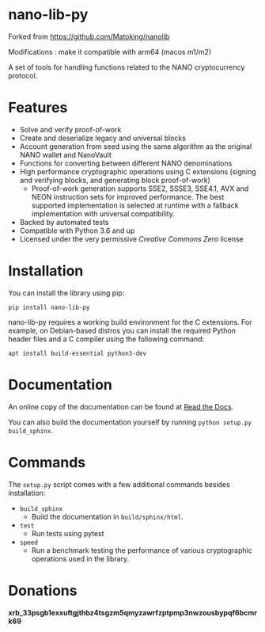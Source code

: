 nano-lib-py
=======

Forked from https://github.com/Matoking/nanolib

Modifications : make it compatible with arm64 (macos m1/m2)


A set of tools for handling functions related to the NANO cryptocurrency protocol.

Features
========
* Solve and verify proof-of-work
* Create and deserialize legacy and universal blocks
* Account generation from seed using the same algorithm as the original NANO wallet and NanoVault
* Functions for converting between different NANO denominations
* High performance cryptographic operations using C extensions (signing and verifying blocks, and generating block proof-of-work)
  * Proof-of-work generation supports SSE2, SSSE3, SSE4.1, AVX and NEON instruction sets for improved performance. The best supported implementation is selected at runtime with a fallback implementation with universal compatibility.
* Backed by automated tests
* Compatible with Python 3.6 and up
* Licensed under the very permissive *Creative Commons Zero* license

Installation
============

You can install the library using pip:

```
pip install nano-lib-py
```

nano-lib-py requires a working build environment for the C extensions. For example, on Debian-based distros you can install the required Python header files and a C compiler using the following command:

```
apt install build-essential python3-dev
```

Documentation
=============

An online copy of the documentation can be found at [Read the Docs](https://nano-lib-py.readthedocs.io/en/latest/).

You can also build the documentation yourself by running `python setup.py build_sphinx`.

Commands
========

The `setup.py` script comes with a few additional commands besides installation:

* `build_sphinx`
  * Build the documentation in `build/sphinx/html`.
* `test`
  * Run tests using pytest
* `speed`
  * Run a benchmark testing the performance of various cryptographic operations used in the library.

Donations
=========

**xrb_33psgb1exxuftgjthbz4tsgzm5qmyzawrfzptpmp3nwzousbypqf6bcmrk69**
